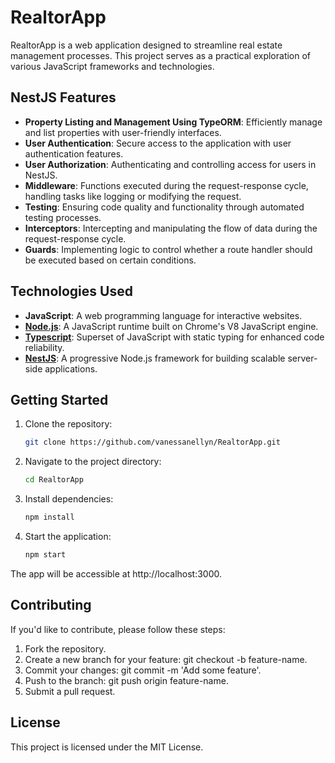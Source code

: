 # RealtorApp
RealtorApp is a web application designed to streamline real estate management processes. This project serves as a practical exploration of various JavaScript frameworks and technologies.

## NestJS Features
- **Property Listing and Management Using TypeORM**: Efficiently manage and list properties with user-friendly interfaces.
- **User Authentication**: Secure access to the application with user authentication features.
- **User Authorization**: Authenticating and controlling access for users in NestJS.
- **Middleware**: Functions executed during the request-response cycle, handling tasks like logging or modifying the request.
- **Testing**: Ensuring code quality and functionality through automated testing processes.
- **Interceptors**: Intercepting and manipulating the flow of data during the request-response cycle.
- **Guards**: Implementing logic to control whether a route handler should be executed based on certain conditions.

## Technologies Used
- **JavaScript**: A web programming language for interactive websites.
- **[Node.js](https://nodejs.org/en)**: A JavaScript runtime built on Chrome's V8 JavaScript engine.
- **[Typescript](https://www.typescriptlang.org/)**: Superset of JavaScript with static typing for enhanced code reliability.
- **[NestJS](https://nestjs.com/)**: A progressive Node.js framework for building scalable server-side applications.

## Getting Started

1. Clone the repository:
      ```bash
      git clone https://github.com/vanessanellyn/RealtorApp.git

2. Navigate to the project directory:
      ```bash
      cd RealtorApp

3. Install dependencies:
      ```bash
      npm install

4. Start the application:
      ```bash
      npm start

The app will be accessible at http://localhost:3000.

## Contributing
If you'd like to contribute, please follow these steps:

1. Fork the repository.
2. Create a new branch for your feature: git checkout -b feature-name.
3. Commit your changes: git commit -m 'Add some feature'.
4. Push to the branch: git push origin feature-name.
5. Submit a pull request.

## License
This project is licensed under the MIT License.
